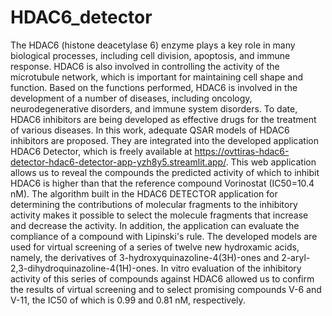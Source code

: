 # HDAC6_detector
The HDAC6 (histone deacetylase 6) enzyme plays a key role in many biological processes, including cell division, apoptosis, and immune response. HDAC6 is also involved in controlling the activity of the microtubule network, which is important for maintaining cell shape and function. Based on the functions performed, HDAC6 is involved in the development of a number of diseases, including oncology, neurodegenerative disorders, and immune system disorders. To date, HDAC6 inhibitors are being developed as effective drugs for the treatment of various diseases. In this work, adequate QSAR models of HDAC6 inhibitors are proposed. They are integrated into the developed application HDAC6 Detector, which is freely available at https://ovttiras-hdac6-detector-hdac6-detector-app-yzh8y5.streamlit.app/. This web application allows us to reveal the compounds the predicted activity of which to inhibit HDAC6 is higher than that the reference compound Vorinostat (IC50=10.4 nM). The algorithm built in the HDAC6 DETECTOR application for determining the contributions of molecular fragments to the inhibitory activity makes it possible to select the molecule fragments that increase and decrease the activity. In addition, the application can evaluate the compliance of a compound with Lipinski's rule. The developed models are used for virtual screening of a series of twelve new hydroxamic acids, namely, the derivatives of 3-hydroxyquinazoline-4(3H)-ones and 2-aryl-2,3-dihydroquinazoline-4(1H)-ones. In vitro evaluation of the inhibitory activity of this series of compounds against HDAC6 allowed us to confirm the results of virtual screening and to select promising compounds V-6 and V-11, the IC50 of which is 0.99 and 0.81 nM, respectively. 
